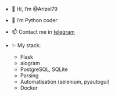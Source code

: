 - 👋 Hi, I’m @Arizel79
- 👀 I’m Python coder
- 📫 Contact me in [telegram](https://t.me/a7r9x3)

- ✨ My stack:
   - Flask 
   - aiogram
   - PostgreSQL, SQLite
   - Parsing
   - Automatisation (selenium, pyautogui)
   - Docker 
<!---
Arizel79/Arizel79 is a ✨ special ✨ repository because its `README.md` (this file) appears on your GitHub profile.
You can click the Preview link to take a look at your changes.
--->
